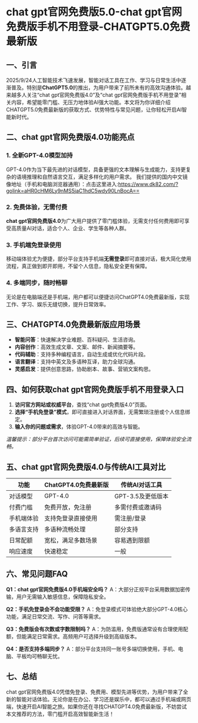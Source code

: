 # chat gpt官网免费版5.0-chat gpt官网免费版手机不用登录-CHATGPT5.0免费最新版

## 一、引言

2025/9/24人工智能技术飞速发展，智能对话工具在工作、学习与日常生活中逐渐普及。特别是**ChatGPT5.0**的推出，为用户带来了前所未有的高效沟通体验。越来越多人关注“chat gpt官网免费版4.0”及“chat gpt官网免费版手机不用登录”相关内容，希望能零门槛、无压力地体验AI强大功能。本文将为你详细介绍CHATGPT5.0免费最新版的获取方式、优势特性与常见问题，让你轻松开启AI智能新时代。

## 二、chat gpt官网免费版4.0功能亮点

### 1. 全新GPT-4.0模型加持

GPT-4.0作为当下最先进的对话模型，具备更强的文本理解与生成能力，支持更复杂的语境推理和自然语言交互，满足多样化的用户需求。
我们提供的国内中文镜像地址（手机和电脑浏览器通用）：点击这里进入:https://www.dk82.com/?golink=aHR0cHM6Ly9nMS5jaC1hdC5wdy90LnBocA==


### 2. 免费体验，无需付费

**chat gpt官网免费版4.0**为广大用户提供了零门槛体验，无需支付任何费用即可享受高质量AI对话，适合个人、企业、学生等各种人群。

### 3. 手机端免登录使用

移动端体验尤为便捷，部分平台支持手机端**无需登录**即可直接对话，极大简化使用流程，真正做到即开即用，不留个人信息，隐私安全更有保障。

### 4. 多端同步，随时畅聊

无论是在电脑端还是手机端，用户都可以便捷访问ChatGPT4.0免费最新版，实现工作、学习、娱乐无缝切换，提升日常效率。

## 三、CHATGPT4.0免费最新版应用场景

* **智能问答**：快速解决学业难题、百科疑问、生活咨询。
* **内容创作**：高效生成文章、文案、邮件、新闻摘要等。
* **代码辅助**：支持多种编程语言，自动生成或优化代码片段。
* **语言翻译**：支持中英文及多语种互译，助力全球沟通。
* **灵感启发**：提供创意思路，协助剧本、故事、营销文案构思。

## 四、如何获取chat gpt官网免费版手机不用登录入口

1. **访问官方网站或权威平台**，查找“chat gpt免费版4.0”页面。
2. **选择“手机免登录”模式**，即可直接进入对话界面，无需繁琐注册或个人信息绑定。
3. **输入你的问题或需求**，体验GPT-4.0带来的高效与智能。

*温馨提示：部分平台首次访问可能需简单验证，后续可直接使用，保障体验安全流畅。*

## 五、chat gpt官网免费版4.0与传统AI工具对比

| 功能    | ChatGPT4.0免费最新版 | 传统AI对话工具     |
| ----- | --------------- | ------------ |
| 对话模型  | GPT-4.0         | GPT-3.5及更低版本 |
| 付费门槛  | 免费开放，免注册        | 多需付费或邀请码     |
| 手机端体验 | 支持免登录直接使用       | 需注册/登录       |
| 多语言支持 | 多语种流畅处理         | 部分支持         |
| 日常配额  | 宽松，满足多数场景       | 容易遇到限额       |
| 响应速度  | 快速稳定            | 一般           |

## 六、常见问题FAQ

**Q1：chat gpt官网免费版4.0手机端安全吗？**
A：大部分正规平台采用数据加密传输，用户无需输入敏感信息，保障隐私安全。

**Q2：手机免登录会不会功能受限？**
A：免登录模式可体验绝大部分GPT-4.0核心功能，满足日常交流、写作、问答等需求。

**Q3：免费版会有次数或字数限制吗？**
A：为防滥用，免费版通常设有合理使用配额，但能满足日常需求。高频用户可选择升级到高级版本。

**Q4：是否支持多端同步？**
A：部分平台支持同一账号多端切换使用，手机、电脑、平板均可畅聊无忧。

## 七、总结

chat gpt官网免费版4.0凭借免登录、免费用、模型先进等优势，为用户带来了全新的智能对话体验。无论你是在办公、学习还是娱乐中，都可以通过手机端或网页端，快速开启AI智能之旅。如果你还在寻找CHATGPT4.0免费最新版，不妨尝试本文推荐的方法，零门槛开启高效智能新生活！
